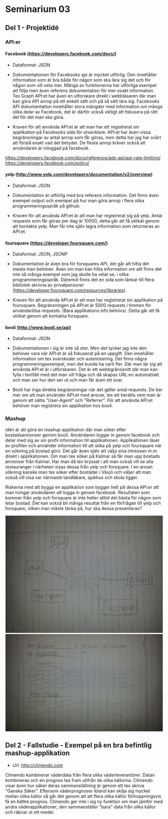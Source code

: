 Seminarium 03
=============

Del 1 - Projektidé
------------------

### API:er

#### Facebook (https://developers.facebook.com/docs/)

* Dataformat: JSON

* Dokumentationen för Facebooks api är mycket utförlig. Den innehåller information som är bra både för någon som ska lära sig det och för någon som vill veta mer. Många av funktionerna har utförliga exempel att följa men även referens dokumentation för mer exakt information. Tex Graph API:et har även en utforskare direkt i webbläsaren där man kan göra API anrop på ett enkelt sätt och på så sätt lära sig. Facebooks API dokumentation innehåller stora mängder med information om många olika delar av Facebook, det är därför också viktigt att fokusera på rätt del för det man ska göra.

* Kraven för att använda API:et är att man har ett registrerat sin applikation på Facebooks sida för utvecklare. API:et har även vissa begränsningar av antal anrop som får göras, men detta har jag har svårt att förstå exakt vad det betyder. De flesta anrop kräver också att användaren är inloggad på facebook.

https://developers.facebook.com/docs/reference/ads-api/api-rate-limiting/
https://developers.facebook.com/policy/


#### yelp (http://www.yelp.com/developers/documentation/v2/overview)

* Dataformat: JSON

* Dokumentation är utförlig med bra referens information. Det finns även exempel output och exempel på hur man göra anrop i flera olika programmeringsspråk på github.

* Kraven för att använda API:et är att man har registrerat sig på yelp. Antal requests som får göras per dag är 10000, detta går att få utökat genom att kontakta yelp. Man får inte själv lagra information som returneras av API:et.

#### foursquare (https://developer.foursquare.com/)

* Dataformat: JSON, JSONP

* Dokumentation är även bra för forsquares API, det går att hitta det mesta man behöver. Även om man kan hitta information om allt finns det inte så många exempel som jag skulle ha velat se, i olika programmeringsspråk. Däremot finns det en sida som länkar till flera bibliotek skrivna av privatpersoner (https://developer.foursquare.com/resources/libraries). 

* Kraven för att använda API:et är att man har registrerat sin applikation på foursquare. Begränsningen på API:et är 5000 requests  i timmen för användarlösa requests. (Bara applikations info behövs). Detta går att få utökat genom att kontakta forsquare.

#### booli (http://www.booli.se/api)

* Dataformat: JSON

* Dokumentationen i sig är inte så stor. Men det tycker jag inte den behöver vara när API:et är så fokuserat på en uppgift. Den innehåller information om tex svarskoder och autentisering. Det finns några programmeringsexempel, men det kunde ha varit fler. Där man lär sig att använda API:et är i utforskaren. Det är ett webbgränssnitt där man kan fylla i textfält med det man vill fråga och då skapas URL:en automatiskt och man ser hur den ser ut och man får även ett svar.

* Booli har inga direkta begränsningar när det gäller antal requests. De ber mer om att man använder API:et med ansvar, tex att berätta vem man är genom att sätta "User-Agent" och "Referrer". För att använda API:et behöver man registrera sin applikation hos booli.

### Mashup

idén är att göra en mashup applikation där man söker efter bostadsannonser genom booli. Användaren loggar in genom facebook och delar med sig av sin profil information till applikationen. Applikationen läser av profilen och använder information till att söka på yelp och foursquare när en sökning på bostad görs. Det går även själv att välja sina intressen m.m. direkt i applikationen. Om man tex söker på Kalmar så får man upp bostads annonser från Kalmar. Har man då tex kryssat i att man också vill se alla restauranger i närheten visas dessa från yelp och forsquare. I en annan sökning kanske man tex söker efter bostäder i Växjö och väljer att man också vill visa var närmaste tandläkare, sjukhus och skola ligger.

Riskerna med att bygga en applikation som bygger helt på dessa API:er att man tvingar användaren att logga in genom facebook. Resultaten som kommer från yelp och forsquare är inte heller alltid det bästa för någon som letar bostad. Det kan också bli många resultat från en förfrågan till yelp och forsquare, vilken man måste tänka på, hur ska dessa presenteras?

![Alt text](seminarium0301.png)
![Alt text](seminarium0302.png)

Del 2 - Fallstudie - Exempel på en bra befintlig mashup-applikation
-------------------------------------------------------------------

* Url: http://climendo.com

Climendo kombinerar väderdata från flera olika väderleverantörer. Datan kombineras och en prognos tas fram utifrån de olika källorna. Climendo visar även hur säker deras sammanställning är genom att tex skriva "Ganska Säker". Eftersom väderprognoser ibland kan skilja sig mycket mellan olika källor så går det genom att att flera olika källor förhoppningsvis få en bättre prognos. Climendo ger inte i sig ny funktion om man jämför med andra väderapplikationer, den sammanställer "bara" data från olika källor och räknar ut ett medel.



